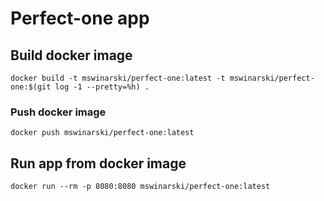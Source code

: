 # Perfect-one app

## Build docker image

```shell
docker build -t mswinarski/perfect-one:latest -t mswinarski/perfect-one:$(git log -1 --pretty=%h) .
```

### Push docker image

```shell
docker push mswinarski/perfect-one:latest 
```

## Run app from docker image

```shell
docker run --rm -p 8080:8080 mswinarski/perfect-one:latest
```
